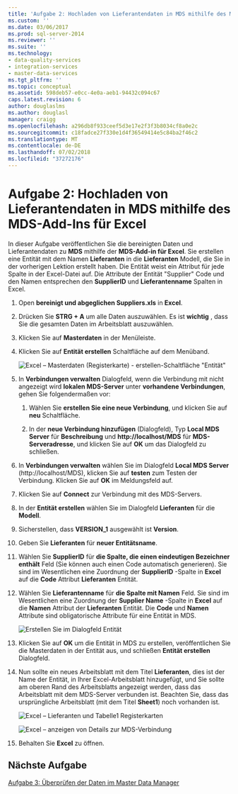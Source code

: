 ```yaml
---
title: 'Aufgabe 2: Hochladen von Lieferantendaten in MDS mithilfe des MDS-Add-in für Excel | Microsoft-Dokumentation'
ms.custom: ''
ms.date: 03/06/2017
ms.prod: sql-server-2014
ms.reviewer: ''
ms.suite: ''
ms.technology:
- data-quality-services
- integration-services
- master-data-services
ms.tgt_pltfrm: ''
ms.topic: conceptual
ms.assetid: 598deb57-e0cc-4e0a-aeb1-94432c094c67
caps.latest.revision: 6
author: douglaslms
ms.author: douglasl
manager: craigg
ms.openlocfilehash: a296db8f933ceef5d3e17e2f3f3b8034cf8a0e2c
ms.sourcegitcommit: c18fadce27f330e1d4f36549414e5c84ba2f46c2
ms.translationtype: MT
ms.contentlocale: de-DE
ms.lasthandoff: 07/02/2018
ms.locfileid: "37272176"
---
```

# <a name="task-2-uploading-supplier-data-to-mds-using-mds-add-in-for-excel"></a>Aufgabe 2: Hochladen von Lieferantendaten in MDS mithilfe des MDS-Add-Ins für Excel
  In dieser Aufgabe veröffentlichen Sie die bereinigten Daten und Lieferantendaten zu **MDS** mithilfe der **MDS-Add-in für Excel**. Sie erstellen eine Entität mit dem Namen **Lieferanten** in die **Lieferanten** Modell, die Sie in der vorherigen Lektion erstellt haben. Die Entität weist ein Attribut für jede Spalte in der Excel-Datei auf. Die Attribute der Entität "Supplier" Code und den Namen entsprechen den **SupplierID** und **Lieferantenname** Spalten in Excel.  
  
1.  Open **bereinigt und abgeglichen Suppliers.xls** in **Excel**.  
  
2.  Drücken Sie **STRG + A** um alle Daten auszuwählen. Es ist **wichtig** , dass Sie die gesamten Daten im Arbeitsblatt auszuwählen.  
  
3.  Klicken Sie auf **Masterdaten** in der Menüleiste.  
  
4.  Klicken Sie auf **Entität erstellen** Schaltfläche auf dem Menüband.  
  
     ![Excel – Masterdaten (Registerkarte) - erstellen-Schaltfläche "Entität"](../../2014/tutorials/media/et-ulingsdtomdsusingmdsaddinforexcel-01.jpg "Excel – Masterdaten (Registerkarte) - Entity-Schaltfläche \"erstellen\"")  
  
5.  In **Verbindungen verwalten** Dialogfeld, wenn die Verbindung mit nicht angezeigt wird **lokalen MDS-Server** unter **vorhandene Verbindungen**, gehen Sie folgendermaßen vor:  
  
    1.  Wählen Sie **erstellen Sie eine neue Verbindung**, und klicken Sie auf **neu** Schaltfläche.  
  
    2.  In der **neue Verbindung hinzufügen** (Dialogfeld), Typ **Local MDS Server** für **Beschreibung** und **http://localhost/MDS** für  **MDS-Serveradresse**, und klicken Sie auf **OK** um das Dialogfeld zu schließen.  
  
6.  In **Verbindungen verwalten** wählen Sie im Dialogfeld **Local MDS Server** (http://localhost/MDS), klicken Sie auf **testen** zum Testen der Verbindung. Klicken Sie auf **OK** im Meldungsfeld auf.  
  
7.  Klicken Sie auf **Connect** zur Verbindung mit des MDS-Servers.  
  
8.  In der **Entität erstellen** wählen Sie im Dialogfeld **Lieferanten** für die **Modell**.  
  
9. Sicherstellen, dass **VERSION_1** ausgewählt ist **Version**.  
  
10. Geben Sie **Lieferanten** für **neuer Entitätsname**.  
  
11. Wählen Sie **SupplierID** für **die Spalte, die einen eindeutigen Bezeichner enthält** Feld (Sie können auch einen Code automatisch generieren). Sie sind im Wesentlichen eine Zuordnung der **SupplierID** -Spalte in **Excel** auf die **Code** Attribut **Lieferanten** Entität.  
  
12. Wählen Sie **Lieferantenname** für **die Spalte mit Namen** Feld. Sie sind im Wesentlichen eine Zuordnung der **Supplier Name** -Spalte in **Excel** auf die **Namen** Attribut der **Lieferanten** Entität. Die **Code** und **Namen** Attribute sind obligatorische Attribute für eine Entität in MDS.  
  
     ![Erstellen Sie im Dialogfeld Entität](../../2014/tutorials/media/et-ulingsdtomdsusingmdsaddinforexcel-02.jpg "erstellen Entität (Dialogfeld)")  
  
13. Klicken Sie auf **OK** um die Entität in MDS zu erstellen, veröffentlichen Sie die Masterdaten in der Entität aus, und schließen **Entität erstellen** Dialogfeld.  
  
14. Nun sollte ein neues Arbeitsblatt mit dem Titel **Lieferanten**, dies ist der Name der Entität, in Ihrer Excel-Arbeitsblatt hinzugefügt, und Sie sollte am oberen Rand des Arbeitsblatts angezeigt werden, dass das Arbeitsblatt mit dem MDS-Server verbunden ist. Beachten Sie, dass das ursprüngliche Arbeitsblatt (mit dem Titel **Sheet1**) noch vorhanden ist.  
  
     ![Excel – Lieferanten und Tabelle1 Registerkarten](../../2014/tutorials/media/et-ulingsdtomdsusingmdsaddinforexcel-03.jpg "Excel – Lieferanten und Tabelle1-Registerkarten")  
  
     ![Excel – anzeigen von Details zur MDS-Verbindung](../../2014/tutorials/media/et-ulingsdtomdsusingmdsaddinforexcel-04.jpg "Excel – anzeigen von Details zur MDS-Verbindung")  
  
15. Behalten Sie **Excel** zu öffnen.  
  
## <a name="next-task"></a>Nächste Aufgabe  
 [Aufgabe 3: Überprüfen der Daten im Master Data Manager](../../2014/tutorials/task-3-verifying-the-data-in-master-data-manager.md)  
  
  
